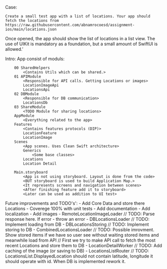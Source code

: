 Case:
    
    Create a small test app with a list of locations. Your app should fetch the locations from https://raw.githubusercontent.com/abnamrocoesd/assignment-ios/main/locations.json
Once opened, the app should show the list of locations in a list view.
The use of UIKit is mandatory as a foundation, but a small amount of SwiftUI is allowed.’


Intro:
    App consist of moduls:
    
        00 SharedHelpers
            <Contains Utils which can be shared.>
        01 APIModule
            <Responsible for API calls. Getting Locations or images>
            LocationImageApi
            LocationsApi
        02 DBModule
            <Responsible for DB communication>
            LocationsDb
        03 ShareModule
            <TODO Module for sharing locations>
        AppModule
            <Everything related to the app>
        Features
            <Contains features protocols (DIP)>
            LocationFeature
            LocationImage
        Scenes
            <App scenes. Uses Clean Swift architecture>
            Generics
                <Some base classes>
            Locations
            Location Detail
        
        Main.storyboard
            <App is not using storyboard. Layout is done from the code>
            <BUT storyboard is used to build Application Map.>
            <It represents screens and navigation between scenes>
            <After finishing feature add it to storyboard>
            <Later can be used as addition to UI test>
        
Future improvements and TODO's':
    - Add Core Data and store there Locations
    - Coverege 100% with unit tests
    - Add documentation
    - Add localization
    - Add images
    - RemoteLocationImageLoader // TODO: Parse response here. If error - throw an error
    - DBLocationsLoader // TODO: Implement loading from DB
    - DBLocationsStoring // TODO: Implement storing to DB
    - CombinedLocationsLoader 
        // TODO: Possible imrovment. Show stored items if we have so user see without waiting stored items and meanwhile load from API
        // First we try to make API call to fetch the most recent Locations and store them to DB
    - LocationDetailWorker // TODO: Add caching of the image (or saving to DB)
    - LocationsListRouter // TODO: LocationsList.DisplayedLocation should not contain latitude, longitude it should operate with id. When DB is implemented rework it.
